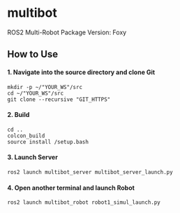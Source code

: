 # multibot
ROS2 Multi-Robot Package
Version: Foxy

## How to Use
#### 1. Navigate into the source directory and clone Git
```shell script
mkdir -p ~/"YOUR_WS"/src
cd ~/"YOUR_WS"/src
git clone --recursive "GIT_HTTPS"
```
#### 2. Build
```shell script
cd ..
colcon_build
source install /setup.bash
```
#### 3. Launch Server
 ```shell script
ros2 launch multibot_server multibot_server_launch.py 
```

#### 4. Open another terminal and launch Robot
 ```shell script
ros2 launch multibot_robot robot1_simul_launch.py 
```